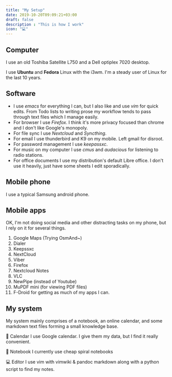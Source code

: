 ```yaml
---
title: "My Setup"
date: 2019-10-20T09:09:21+03:00
draft: false
description : "This is how I work"
icon: "💻"
---
```


## Computer
I use an old Toshiba Satellite L750 and a Dell optiplex 7020 desktop.

I use **Ubuntu** and **Fedora** Linux with the i3wm. I'm a steady user of Linux for the last 10 years.

## Software
- I use *emacs* for everything I can, but I also like and use *vim* for quick edits. From Todo lists to writing prose my workflow tends to pass through text files which I manage easily. 
- For browser I use *Firefox*. I think it's more privacy focused than chrome and I don't like Google's monopoly.
- For file sync I use *Nextcloud* and *Syncthing*.
- For email I use thunderbird and K9 on my mobile. Left gmail for disroot.
- For password management I use *keepassxc*. 
- For music on my computer I use *cmus* and *audacious* for listening to radio stations.
- For office documents I use my distribution's default Libre office. I don't use it heavily, just have some sheets I edit sporadically.

## Mobile phone
I use a typical Samsung android phone.

## Mobile apps
OK, I'm not doing social media and other distracting tasks on my phone, but I rely on it for several things.

1. Google Maps (Trying OsmAnd~)
2. Dialer 
3. Keepssxc
4. NextCloud
5. Viber
6. Firefox
7. Nextcloud Notes
8. VLC
9. NewPipe (instead of Youtube)
10. MuPDF mini (for viewing PDF files)
11. F-Droid for getting as much of my apps I can. 

## My system
My system mainly comprises of a notebook, an online calendar, and some markdown text files forming a small knowledge base.

📆 Calendar
I use Google calendar. I give them my data, but I find it really convenient. 

📑 Notebook
I currently use cheap spiral notebooks

💻 Editor
I use vim with vimwiki & pandoc markdown along with a python script to find my notes.
